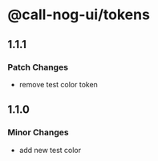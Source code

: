 # @call-nog-ui/tokens

## 1.1.1

### Patch Changes

- remove test color token

## 1.1.0

### Minor Changes

- add new test color
